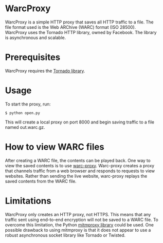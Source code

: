 WarcProxy
=========
WarcProxy is a simple HTTP proxy that saves all HTTP traffic to a file. The file
format used is the Web ARChive (WARC) format (ISO 28500). WarcProxy uses the
Tornado HTTP library, owned by Facebook. The library is asynchronous and
scalable.

Prerequisites
=============
WarcProxy requires the [Tornado library](http://www.tornadoweb.org/).

Usage
=====
To start the proxy, run:

    $ python open.py

This will create a local proxy on port 8000 and begin saving traffic to a file
named out.warc.gz.

How to view WARC files
======================
After creating a WARC file, the contents can be played back. One way to view the
saved contents is to use [warc-proxy](https://github.com/alard/warc-proxy).
Warc-proxy creates a proxy that channels traffic from a web browser and responds
to requests to view websites. Rather than sending the live website, warc-proxy
replays the saved contents from the WARC file.

Limitations
===========
WarcProxy only creates an HTTP proxy, not HTTPS. This means that any traffic
sent using end-to-end encryption will not be saved to a WARC file. To overcome
this limitation, the Python [mitmproxy library](http://mitmproxy.org/) could be
used. One possible drawback to using mitmproxy is that it does not appear to use
a robust asynchronous socket library like Tornado or Twisted.
